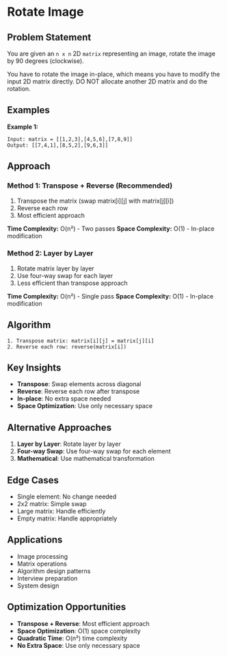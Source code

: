 # Rotate Image

## Problem Statement

You are given an `n x n` 2D `matrix` representing an image, rotate the image by 90 degrees (clockwise).

You have to rotate the image in-place, which means you have to modify the input 2D matrix directly. DO NOT allocate another 2D matrix and do the rotation.

## Examples

**Example 1:**
```
Input: matrix = [[1,2,3],[4,5,6],[7,8,9]]
Output: [[7,4,1],[8,5,2],[9,6,3]]
```

## Approach

### Method 1: Transpose + Reverse (Recommended)
1. Transpose the matrix (swap matrix[i][j] with matrix[j][i])
2. Reverse each row
3. Most efficient approach

**Time Complexity:** O(n²) - Two passes
**Space Complexity:** O(1) - In-place modification

### Method 2: Layer by Layer
1. Rotate matrix layer by layer
2. Use four-way swap for each layer
3. Less efficient than transpose approach

**Time Complexity:** O(n²) - Single pass
**Space Complexity:** O(1) - In-place modification

## Algorithm

```
1. Transpose matrix: matrix[i][j] = matrix[j][i]
2. Reverse each row: reverse(matrix[i])
```

## Key Insights

- **Transpose**: Swap elements across diagonal
- **Reverse**: Reverse each row after transpose
- **In-place**: No extra space needed
- **Space Optimization**: Use only necessary space

## Alternative Approaches

1. **Layer by Layer**: Rotate layer by layer
2. **Four-way Swap**: Use four-way swap for each element
3. **Mathematical**: Use mathematical transformation

## Edge Cases

- Single element: No change needed
- 2x2 matrix: Simple swap
- Large matrix: Handle efficiently
- Empty matrix: Handle appropriately

## Applications

- Image processing
- Matrix operations
- Algorithm design patterns
- Interview preparation
- System design

## Optimization Opportunities

- **Transpose + Reverse**: Most efficient approach
- **Space Optimization**: O(1) space complexity
- **Quadratic Time**: O(n²) time complexity
- **No Extra Space**: Use only necessary space
